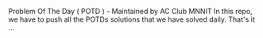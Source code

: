 Problem Of The Day ( POTD )  - Maintained by AC Club MNNIT
In this repo, we have to push all the POTDs solutions that we have solved daily.
That's it ...
